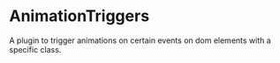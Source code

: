 # AnimationTriggers
A plugin to trigger animations on certain events on dom elements with a specific class.

